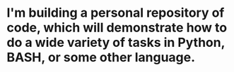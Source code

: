 # I'm building a personal repository of code, which will demonstrate how to do a wide variety of tasks in Python, BASH, or some other language.
